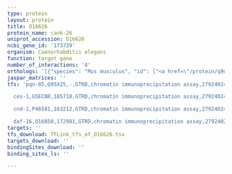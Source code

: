 ```yaml
---
type: protein
layout: protein
title: O16626
protein_name: cank-26
uniprot_accession: O16626
ncbi_gene_id: '173739'
organism: Caenorhabditis elegans
function: target gene
number_of_interactions: '4'
orthologs: '[{"species": "Mus musculus", "id": ["<a href=\"/protein/q9d9u9\">Q9D9U9</a>"]}, {"species": "Rattus norvegicus", "id": ["<a href=\"/protein/q4v7b0\">Q4V7B0</a>"]}, {"species": "Danio rerio", "id": ["<a href=\"/protein/b8a4s2\">B8A4S2</a>"]}]'
jaspar_matrices: ''
tfs: 'pqn-85,Q95XZ5,-,GTRD,chromatin immunoprecipitation assay,27924024%5Buid%5D,No

  ces-1,G5ECN8,185718,GTRD,chromatin immunoprecipitation assay,27924024%5Buid%5D,No

  cnd-1,P46581,183212,GTRD,chromatin immunoprecipitation assay,27924024%5Buid%5D,No

  daf-16,O16850,172981,GTRD,chromatin immunoprecipitation assay,27924024%5Buid%5D,No'
targets: ''
tfs_download: TFLink_tfs_of_O16626.tsv
targets_download: ''
bindingSites_download: ''
binding_sites_ls: ''

---
```

